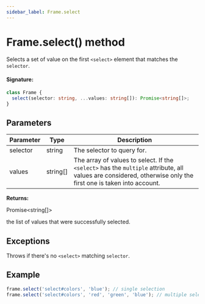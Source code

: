 ```yaml
---
sidebar_label: Frame.select
---
```


# Frame.select() method

Selects a set of value on the first `<select>` element that matches the `selector`.

#### Signature:

```typescript
class Frame {
  select(selector: string, ...values: string[]): Promise<string[]>;
}
```

## Parameters

| Parameter | Type       | Description                                                                                                                                                                               |
| --------- | ---------- | ----------------------------------------------------------------------------------------------------------------------------------------------------------------------------------------- |
| selector  | string     | The selector to query for.                                                                                                                                                                |
| values    | string\[\] | The array of values to select. If the <code>&lt;select&gt;</code> has the <code>multiple</code> attribute, all values are considered, otherwise only the first one is taken into account. |

**Returns:**

Promise&lt;string\[\]&gt;

the list of values that were successfully selected.

## Exceptions

Throws if there's no `<select>` matching `selector`.

## Example

```ts
frame.select('select#colors', 'blue'); // single selection
frame.select('select#colors', 'red', 'green', 'blue'); // multiple selections
```
